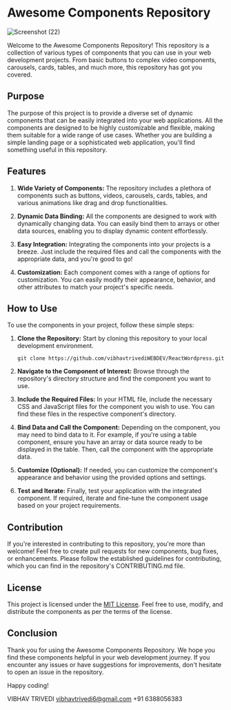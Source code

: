 # Awesome Components Repository
![Screenshot (22)](https://github.com/vibhavtrivediWEBDEV/ReactWordpress/assets/96198369/2c90090d-8b11-4b48-8360-f5033484ab74)

Welcome to the Awesome Components Repository! This repository is a collection of various types of components that you can use in your web development projects. From basic buttons to complex video components, carousels, cards, tables, and much more, this repository has got you covered.

## Purpose

The purpose of this project is to provide a diverse set of dynamic components that can be easily integrated into your web applications. All the components are designed to be highly customizable and flexible, making them suitable for a wide range of use cases. Whether you are building a simple landing page or a sophisticated web application, you'll find something useful in this repository.

## Features

1. **Wide Variety of Components:** The repository includes a plethora of components such as buttons, videos, carousels, cards, tables, and various animations like drag and drop functionalities.

2. **Dynamic Data Binding:** All the components are designed to work with dynamically changing data. You can easily bind them to arrays or other data sources, enabling you to display dynamic content effortlessly.

3. **Easy Integration:** Integrating the components into your projects is a breeze. Just include the required files and call the components with the appropriate data, and you're good to go!

4. **Customization:** Each component comes with a range of options for customization. You can easily modify their appearance, behavior, and other attributes to match your project's specific needs.

## How to Use

To use the components in your project, follow these simple steps:

1. **Clone the Repository:** Start by cloning this repository to your local development environment.

   ```
   git clone https://github.com/vibhavtrivediWEBDEV/ReactWordpress.git
   ```

2. **Navigate to the Component of Interest:** Browse through the repository's directory structure and find the component you want to use.

3. **Include the Required Files:** In your HTML file, include the necessary CSS and JavaScript files for the component you wish to use. You can find these files in the respective component's directory.

4. **Bind Data and Call the Component:** Depending on the component, you may need to bind data to it. For example, if you're using a table component, ensure you have an array or data source ready to be displayed in the table. Then, call the component with the appropriate data.

5. **Customize (Optional):** If needed, you can customize the component's appearance and behavior using the provided options and settings.

6. **Test and Iterate:** Finally, test your application with the integrated component. If required, iterate and fine-tune the component usage based on your project requirements.

## Contribution

If you're interested in contributing to this repository, you're more than welcome! Feel free to create pull requests for new components, bug fixes, or enhancements. Please follow the established guidelines for contributing, which you can find in the repository's CONTRIBUTING.md file.

## License

This project is licensed under the [MIT License](LICENSE). Feel free to use, modify, and distribute the components as per the terms of the license.

## Conclusion

Thank you for using the Awesome Components Repository. We hope you find these components helpful in your web development journey. If you encounter any issues or have suggestions for improvements, don't hesitate to open an issue in the repository.

Happy coding!


VIBHAV TRIVEDI
vibhavtrivedi6@gmail.com
+91 6388056383
